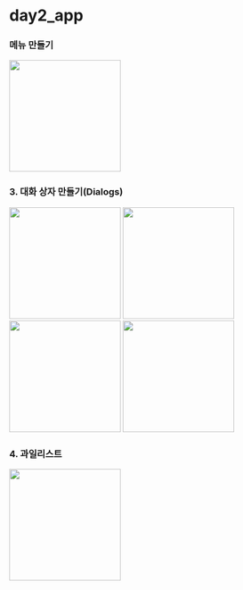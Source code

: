 # day2_app


### 메뉴 만들기


 <img src="https://user-images.githubusercontent.com/63465350/124954874-839cdb80-e051-11eb-986e-fc784ced30c4.png" width="200">
      


### 3. 대화 상자 만들기(Dialogs)
<img src="https://user-images.githubusercontent.com/63465350/124954954-99120580-e051-11eb-9bb4-efcc9c81e38e.png" width="200">
<img src="https://user-images.githubusercontent.com/63465350/124954967-9adbc900-e051-11eb-9675-6334ecf4fa25.png" width="200">
<img src="https://user-images.githubusercontent.com/63465350/124954971-9c0cf600-e051-11eb-8c17-bd5cb1139db5.png" width="200">
<img src="https://user-images.githubusercontent.com/63465350/124954977-9ca58c80-e051-11eb-86f8-f923cbc64f7f.png" width="200">

### 4. 과일리스트 

<img src="https://user-images.githubusercontent.com/63465350/124955000-a3340400-e051-11eb-96bb-e7eeb01e9547.png" width="200">


